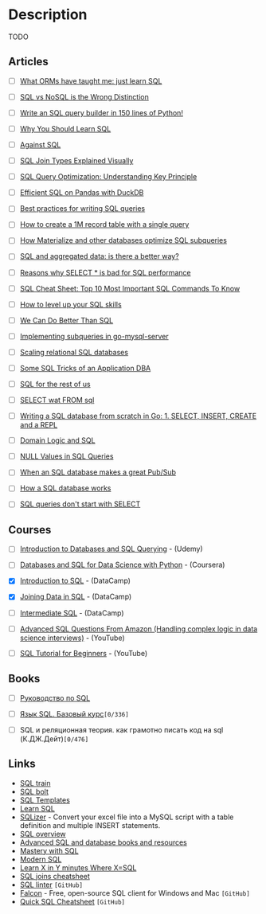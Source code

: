 # Description

TODO


## Articles

- [ ] [What ORMs have taught me: just learn SQL](https://wozniak.ca/blog/2014/08/03/1/index.html)
- [ ] [SQL vs NoSQL is the Wrong Distinction](https://www.softwareatscale.dev/p/sql-vs-nosql-is-the-wrong-distinction)
- [ ] [Write an SQL query builder in 150 lines of Python!](https://death.andgravity.com/query-builder-how)
- [ ] [Why You Should Learn SQL](https://www.executeprogram.com/blog/why-you-should-learn-sql)
- [ ] [Against SQL](https://scattered-thoughts.net/writing/against-sql/)
- [ ] [SQL Join Types Explained Visually](https://dataschool.com/how-to-teach-people-sql/sql-join-types-explained-visually/)
- [ ] [SQL Query Optimization: Understanding Key Principle](https://hinty.io/devforth/sql-query-optimization-understanding-key-principle/)
- [ ] [Efficient SQL on Pandas with DuckDB](https://duckdb.org/2021/05/14/sql-on-pandas.html)
- [ ] [Best practices for writing SQL queries](https://www.metabase.com/learn/sql-questions/sql-best-practices)
- [ ] [How to create a 1M record table with a single query](https://antonz.org/random-table/)
- [ ] [How Materialize and other databases optimize SQL subqueries](https://scattered-thoughts.net/writing/materialize-decorrelation)
- [ ] [SQL and aggregated data: is there a better way?](https://github.com/zsvoboda/gooddata-jdbc/wiki/SQL-and-aggregated-data:-is-there-a-better-way%3F)
- [ ] [Reasons why SELECT * is bad for SQL performance](https://tanelpoder.com/posts/reasons-why-select-star-is-bad-for-sql-performance/)
- [ ] [SQL Cheat Sheet: Top 10 Most Important SQL Commands To Know](https://arctype.com/blog/sql-cheat-sheet-top-10-most-important-sql-commands-to-know/)
- [ ] [How to level up your SQL skills](https://shortcut.com/developer-how-to/how-to-level-up-your-sql-skills)
- [ ] [We Can Do Better Than SQL](https://www.edgedb.com/blog/we-can-do-better-than-sql)
- [ ] [Implementing subqueries in go-mysql-server](https://www.dolthub.com/blog/2020-08-05-implementing-subqueries/)
- [ ] [Scaling relational SQL databases](https://stribny.name/blog/2020/07/scaling-relational-sql-databases/)
- [ ] [Some SQL Tricks of an Application DBA](https://hakibenita.com/sql-tricks-application-dba)
- [ ] [SQL for the rest of us](https://technically.dev/posts/sql-for-the-rest-of-us)
- [ ] [SELECT wat FROM sql](https://scattered-thoughts.net/writing/select-wat-from-sql/)
- [ ] [Writing a SQL database from scratch in Go: 1. SELECT, INSERT, CREATE and a REPL](https://notes.eatonphil.com/database-basics.html)
- [ ] [Domain Logic and SQL](https://www.martinfowler.com/articles/dblogic.html)
- [ ] [NULL Values in SQL Queries](https://mitchum.blog/null-values-in-sql-queries/)
- [ ] [When an SQL database makes a great Pub/Sub](https://threedots.tech/post/when-sql-database-makes-great-pub-sub/)
- [ ] [How a SQL database works](https://calpaterson.com/how-a-sql-database-works.html)
- [ ] [SQL queries don't start with SELECT](https://jvns.ca/blog/2019/10/03/sql-queries-don-t-start-with-select/)


## Courses

- [ ] [Introduction to Databases and SQL Querying](https://www.udemy.com/course/introduction-to-databases-and-sql-querying/) - (Udemy)
- [ ] [Databases and SQL for Data Science with Python](https://www.coursera.org/learn/sql-data-science) - (Coursera)
- [x] [Introduction to SQL](https://learn.datacamp.com/courses/introduction-to-sql) - (DataCamp)
- [x] [Joining Data in SQL](https://learn.datacamp.com/courses/joining-data-in-postgresql) - (DataCamp)
- [ ] [Intermediate SQL]() - (DataCamp)
- [ ] [Advanced SQL Questions From Amazon (Handling complex logic in data science interviews)](https://youtu.be/VYeevsVj4fU) - (YouTube)
- [ ] [SQL Tutorial for Beginners](https://youtu.be/tp_5c6jaNQE) - (YouTube)


## Books

- [ ] [Руководство по SQL](http://proselyte.net/tutorials/sql)
- [ ] [Язык SQL. Базовый курс](https://postgrespro.ru/education/books/sqlprimer)`[0/336]`
- [ ] SQL и реляционная теория. как грамотно писать код на sql (К.ДЖ.Дейт)`[0/476]`


## Links

- [SQL train](https://www.sql-ex.ru/)
- [SQL bolt](https://sqlbolt.com/)
- [SQL Templates](https://popsql.com/sql-templates)
- [Learn SQL](https://popsql.com/learn-sql)
- [SQLizer](https://sqlizer.io/#/) - Convert your excel file into a MySQL script with a table definition and multiple INSERT statements.
- [SQL overview](http://jakewheat.github.io/sql-overview/)
- [Advanced SQL and database books and resources](https://www.neilwithdata.com/advanced-sql)
- [Mastery with SQL](https://www.masterywithsql.com/)
- [Modern SQL](https://modern-sql.com/)
- [Learn X in Y minutes Where X=SQL](https://learnxinyminutes.com/docs/sql/)
- [SQL joins cheatsheet](https://devhints.io/sql-join)
- [SQL linter](https://github.com/joereynolds/sql-lint) `[GitHub]`
- [Falcon](https://github.com/plotly/falcon) -  Free, open-source SQL client for Windows and Mac `[GitHub]`
- [Quick SQL Cheatsheet](https://github.com/enochtangg/quick-SQL-cheatsheet) `[GitHub]`
